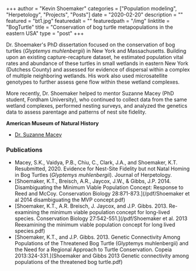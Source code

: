 +++
author = "Kevin Shoemaker"
categories = ["Population modeling", "Herpetology", "Projects", "Posts"]
date = "2020-02-20"
description = ""
featured = "bt1.jpg"
featuredalt = ""
featuredpath = "/img"
linktitle = "BogTurtle"
title = "Conservation of bog turtle metapopulations in the eastern USA"
type = "post"
+++

Dr. Shoemaker's PhD dissertation focused on the conservation of bog turtles (*Glyptemys muhlenbergii*) in New York and Massachusetts. Building upon an existing capture-recapture dataset, he estimated population vital rates and abundance of these turtles in small wetlands in eastern New York (Dutchess County) and assessed for evidence of dispersal within a complex of multiple neighboring wetlands. His work also used microsatellite genotypes to further assess gene flow within these wetland complexes.

More recently, Dr. Shoemaker helped to mentor Suzanne Macey (PhD student, Fordham University), who continued to collect data from the same wetland complexes, performed nesting surveys, and analyzed the genetics data to assess parentage and patterns of nest site fidelity.  

**American Museum of Natural History**     
* [Dr. Suzanne Macey](https://www.amnh.org/research/staff-directory/suzanne-macey)    

### Publications

* Macey, S.K., Vaidya, P.B., Chiu, C., Clark, J.A., and Shoemaker, K.T. Resubmitted, 2020. Evidence for Nest-Site Fidelity but not Natal Homing in Bog Turtles (*Glyptemys muhlenbergii*). Journal of Herpetology.
* [Shoemaker, K.T., Breisch, A.R., Jaycox, J.W., & Gibbs, J.P. 2014. Disambiguating the Minimum Viable Population Concept: Response to Reed and McCoy. Conservation Biology 28:871-873.](/pdf/Shoemaker et al 2014 disambiguating the MVP concept.pdf)
* [Shoemaker, K.T., A.R. Breisch, J. Jaycox, and J.P. Gibbs. 2013. Re-examining the minimum viable population concept for long-lived species. Conservation Biology 27:542-551.](/pdf/Shoemaker et al. 2013 Reexamining the minimum viable population concept for long lived species.pdf)
* [Shoemaker, K.T., and J.P. Gibbs. 2013. Genetic Connectivity Among Populations of the Threatened Bog Turtle (Glyptemys muhlenbergii) and the Need for a Regional Approach to Turtle Conservation. Copeia 2013:324-331.](Shoemaker and Gibbs 2013 Genetic connectivity among populations of the threatened bog turtle.pdf)
